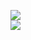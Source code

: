 [![](https://img.shields.io/badge/Made%20With-Github%20Spray-lightgrey.svg?style=for-the-badge&logo=github)](https://github.com/Annihil/github-spray#289)  
[![](https://i.imgur.com/2DrTn0Z.gif)](https://github.com/Annihil/github-spray)